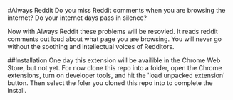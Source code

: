 #Always Reddit
Do you miss Reddit comments when you are browsing the internet?
Do your internet days pass in silence?

Now with Always Reddit these problems will be resovled. It reads reddit comments out loud about what page you are browsing. You will never go without the soothing and intellectual voices of Redditors.

##Installation
One day this extension will be availible in the Chrome Web Store, but not yet.
For now clone this repo into a folder, open the Chrome extensions, turn on developer tools, and hit the 'load unpacked extension' button. Then select the foler you cloned this repo into to complete the install. 